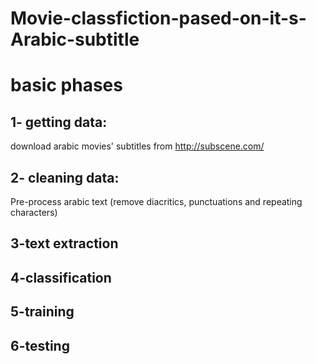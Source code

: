 # Movie-classfiction-pased-on-it-s-Arabic-subtitle

basic phases 
============


1- getting data:
----------------

 download arabic movies' subtitles from http://subscene.com/
 
2- cleaning data:
-----------------

Pre-process arabic text (remove diacritics, punctuations and repeating characters)

3-text extraction
-----------------

4-classification
----------------

5-training
----------

6-testing
---------
